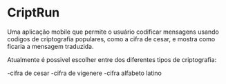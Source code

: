 # CriptRun
Uma aplicação mobile que permite o usuário codificar mensagens usando codigos de criptografia populares, como a cifra de cesar, e mostra como ficaria a mensagem traduzida.

Atualmente é possivel escolher entre dos diferentes tipos de criptografia:

-cifra de cesar
-cifra de vigenere
-cifra alfabeto latino
